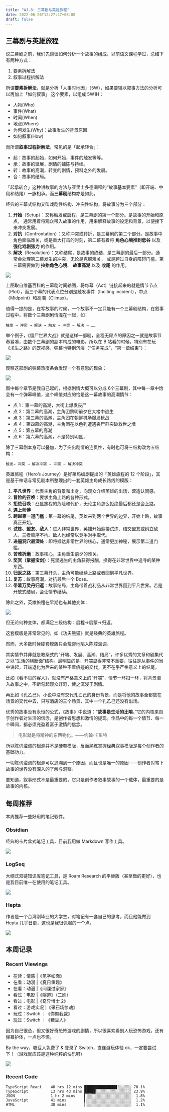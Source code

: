 ```yaml
---
title: "WJ.8: 三幕剧与英雄旅程"
date: 2022-06-26T12:27:47+08:00
draft: false
---
```


## 三幕剧与英雄旅程

说三幕剧之前，我们先谈谈如何分析一个故事的组成，以前语文课程学过，总结下有两种方式：

1. 要素拆解法
2. 叙事过程拆解法

所谓**要素拆解法**，就是分析「人事时地因」（5W），如果要辅以叙事方法的分析可以再加上「如何叙事」 这个要素，以组成 5W1H：

-   人物(Who)
-   事件(What)
-   时间(When)
-   地点(Where)
-   为何发生(Why)：故事发生的背景原因
-   如何叙事(How)

而所谓**叙事过程拆解法**，常见的是「起承转合」：

-   起：故事的起始，如何开始，事件的触发等等。
-   承：故事的延展，剧情的铺陈与持续。
-   转：故事的高潮，转变的剧情，预料之外的发展。
-   合：故事的结局。

「起承转合」这种讲故事的方法与亚里士多德阐释的“故事基本要素”（即开端、中段和结尾）一脉相承。而**三幕剧**结构亦是如此。

经典的三幕式结构又叫戏剧性结构、冲突性结构，将故事分为三个部分：

1. **开始**（Setup）：又称触发或启程，是三幕剧的第一个部分。是故事的开始和原点， 通常用着将观众带入故事的作用，用来解释故事的设定和背景，以便接下来冲突发展。
2. **对抗**（Confrontation）：又称冲突或转折，是三幕剧的第二个部分。是故事中角色面临难关，或是重大打击的时刻，第二幕有着将 **角色心境推到低谷** 以及 **强化戏剧张力** 的作用。
3. **解决**（Resolution）：又称结尾，是故事的终结，是三幕剧的最后一部分。通常会处理第二幕发生的冲突，无论是克服难关， 或是跨过自身的障碍门槛。第三幕需要做到 **拉抬角色心境**、 **故事高潮** 以及 **收尾** 的作用。

![](https://airing.ursb.me/image/blog/20220625181542.png)

上图取自维基百科的三幕剧时间轴图，将每幕（Act）链接起来的就是情节节点（Plot），而三个幕的代表点位分别是触发事件（Inciting incident），中点（Midpoint）和高潮（Climax）。

值得一提的是，在写故事的时候，一个故事不一定只能有一个三幕剧结构，在叙事过程中，将数个三幕剧剧情混在一起，如：

```
触发 → 冲突 → 解决 → 触发 → 冲突 → 解决 → ……
```

举个例子，《僵尸世界大战》就是这样一部剧，全程无尿点的原因之一就是故事节奏紧凑，由数个三幕剧的副本构成的电影。所以在 B 站看的时候，特别有在玩《求生之路》的既视感，弹幕也特别沉浸（“任务完成”，“第一章结束”）：

![](https://airing.ursb.me/image/blog/2022062501.png)


观察这部剧的弹幕热度条会发现一个有意思的现象：

![](https://airing.ursb.me/image/blog/2022062502.png)

图中每个章节是我自己起的，根据剧情大概可以分成 6个三幕剧，其中每一章中恰会有一个弹幕峰值，这个峰值对应的恰是这一幕故事的高潮情节：

- 点 1：第一幕的高潮，大街上爆发丧尸
- 点 2：第二幕的高潮，主角团黎明前夕在大楼中逃生
- 点 3：第三幕的高潮，主角团在朝鲜机场爆发枪战
- 点 4：第四幕的高潮，主角团在以色列遭遇丧尸群突破救世之墙
- 点 5：第五幕的高潮
- 点 6：第六幕的高潮，不是特别明显，


除了三幕剧本身可以叠加，为了突出剧情的连贯性，有时也可将三结构改为五结构：

```
触发→ 冲突 → 解决冲突 → 冲突 → 解决冲突
```

英雄旅程（Hero’s Journey）是好莱坞编剧提出的「英雄旅程的 12 个阶段」，其是基于神话与常见剧本所整理出的一套英雄主角成长路线的模版：

1. **平凡世界**：代表主角的背景和出身，向观众介绍英雄的出场，营造认同感。
2. **冒险的召唤**：要求主角上路的各种形式。
3. **拒绝召唤**：凸显旅程的危险和代价，无论主角怎么拒绝最后都还是会上路。
4. **遇上师傅**
5. **跨越第一道门槛**：第一幕的结尾，英雄来到两个世界的边界，开始上路，故事真正开始。
6. **试炼、盟友、敌人**：进入非常世界，英雄开始迎接试炼、结交盟友或树立敌人，三者顺序不拘。敌人也经常以竞争对手取代。
7. **进逼洞穴最深处**：即将抵达非常世界的核心，通常更加神秘，展示第二道门槛。
8. **苦难折磨**：故事核心，主角重生前夕的难关。
9. **奖赏（掌握宝剑）**：死里逃生的主角获得报酬，换得在非常世界中追寻的某种东西。
10. **归返之路**：第三幕开头，主角可能继续上路或者回到平凡世界。
11. **复苏**：故事高潮，对抗最后一个 Boss。
12. **带着万灵丹归返**：故事结局，主角带着战利品从非常世界回到平凡世界。若是开放式结局，会让情节继续。

除此之外，英雄旅程在早期也有其他变体：

![](https://airing.ursb.me/image/blog/20220626115259.png)

但无论何种变体，都满足三段结构：启程→启蒙→归返。

这套模版是非常常见的，如《功夫熊猫》就是经典的英雄旅程。

然而，大多数时候硬套模版只会荒谬地陷入陈腔滥调。

其实情节并非就是教条式的“开端、发展、高潮、结局”，许多优秀的文章和剧集代之以“生活的横断面”结构。最明显的是，开端显得非常不重要，往往是从事件的当中讲起，开端退化为后来的某种不着痕迹的交代，更不在乎严格意义上的结尾。

比如《看不见的客人》，就没有严格意义上的“开端”，情节一环扣一环，将背景潜入故事之中，不断勾起观众好奇，使之沉浸于剧情。

再比如《孔乙己》，小说中没有交代孔乙己的身份背景，而是将他的故事全都放在场景的交代中去，只写酒店的三个场景，其中一个孔乙己还没有出场。

优秀的故事没有永恒的公式，《故事》中说道：“**故事是生活的比喻**。”它的内核来自于创作者对生活的信念，是创作者思想和激情的提现。作品中的每一个情节、每一个瞬间，都必须充盈着富于激情的信念。

> 电影就是将精神的东西物化。——约翰·卡彭特

所以陈词滥调的根源并不是硬套模版，反而熟练掌握经典叙事模版是每个创作者的基础功力。

一切陈词滥调的根源可以追溯到一个原因，而且也是唯一的原因——创作者对笔下故事的世界没有深入的了解与洞察。

要知道，叙事形式不是最重要的，它只是创作者叙事故事的一个载体，最重要的是故事的内核。

## 每周推荐

本周推荐一些好用的笔记软件。

### Obsidian

经典的卡片盒式笔记工具，目前我用做 Markdown 写作工具。

![](https://airing.ursb.me/image/blog/2022062503.png)

### LogSeq 

大纲式双链知识库笔记工具，是 Roam Research 的平替版（甚至做的更好），也是我目前唯一在使用的笔记工具。

![](https://airing.ursb.me/image/blog/2022062504.png)

### Hepta

作者是一个台湾刚毕业的大学生，对笔记有一套自己的思考，而且他能做到 Hepta 几乎日更，这也是我很佩服的一个点。

![](https://airing.ursb.me/image/blog/20220626122915.png)


## 本周记录 

### Recent Viewings
- 在读：情感 |《见字如面》
- 在看：动漫 |《夏日重现》
- 在看：动漫 |《间谍过家家》
- 看过：电影 |《隧道》（二刷）
- 看过：电影 |《奇异博士 2》
- 看过：游戏实况 |《采石场惊魂》
- 玩过：Switch ｜《你剪我裁》
- 玩过：Switch ｜《糖豆人》

因为自己很怂，但又很好奇恐怖游戏的剧情，所以很喜欢看别人玩恐怖游戏，还有弹幕护体，一点也不慌。

By the way，糖豆人免费了 & 登录了 Switch，直连游玩体验 ok，一定要尝试下！（游戏就应该是这种纯粹的快乐呀）

![](https://airing.ursb.me/image/blog/20220625180007.png)

### Recent Code

```
TypeScript React    40 hrs 12 mins ██████████████▋░░░░░░ 70.1%
TypeScript          13 hrs 43 mins █████░░░░░░░░░░░░░░░░ 23.9%
JSON                1 hr 2 mins    ▍░░░░░░░░░░░░░░░░░░░░  1.8%
JavaScript          41 mins        ▎░░░░░░░░░░░░░░░░░░░░  1.2%
HTML                38 mins        ▏░░░░░░░░░░░░░░░░░░░░  1.1%
```
